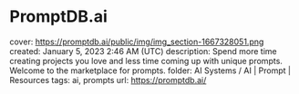 # PromptDB.ai

cover: https://promptdb.ai/public/img/img_section-1667328051.png
created: January 5, 2023 2:46 AM (UTC)
description: Spend more time creating projects you love and less time coming up with unique prompts. Welcome to the marketplace for prompts.
folder: AI Systems / AI | Prompt | Resources
tags: ai, prompts
url: https://promptdb.ai/